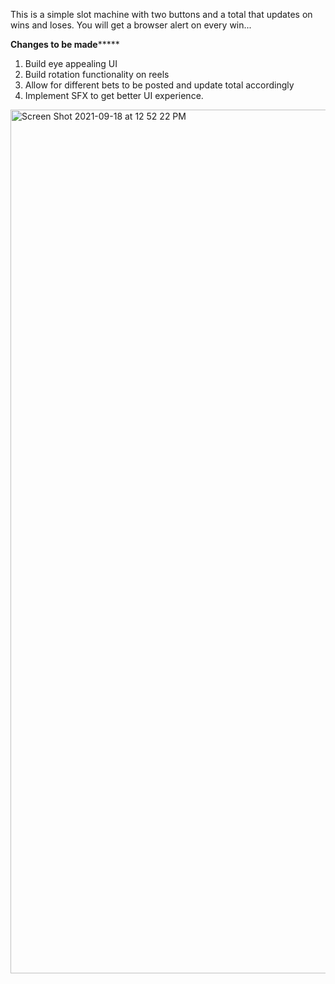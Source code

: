 This is a simple slot machine with two buttons and a total that updates on wins and loses. You will get a browser alert on every win...

********************Changes to be made*************************
1. Build eye appealing UI
2. Build rotation functionality on reels
3. Allow for different bets to be posted and update total accordingly
4. Implement SFX to get better UI experience.
<img width="1382" alt="Screen Shot 2021-09-18 at 12 52 22 PM" src="https://user-images.githubusercontent.com/89389822/133896325-c17d50c6-8a77-4b8f-ace2-0431137cd457.png">
